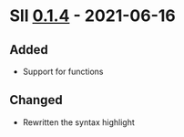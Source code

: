 # Sll [0.1.4] - 2021-06-16

## Added

- Support for functions

## Changed

- Rewritten the syntax highlight

[0.1.4]: https://github.com/sl-lang/sll/compare/lll-v0.1.3...lll-v0.1.4
